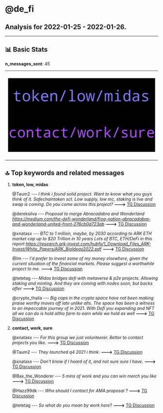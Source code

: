 # **@de_fi**
 ## Analysis for **2022-01-25** - **2022-01-26**.

---

## 📊 **Basic Stats**

**n_messages_sent**: 45

---
![wordcloud](de_fi_1Days_wordcloud.png)

---


## 🔝 **Top keywords and related messages**

1. **token, low, midas**

    @Taum2 --- *I think i found solid project. Want to know what you guys think of it.  Safechaintoken sct. Low supply, low mc, staking is live and swap is coming. Do you come across this project?* **--->** [TG Discussion](https://t.me/de_fi/235594)

    @dereksilva --- *Proposal to merge Abracadabra and Wonderland   https://medium.com/the-defi-wonderland/frog-nation-abracadabra-and-wonderland-united-front-276cb0d723ab* **--->** [TG Discussion](https://t.me/de_fi/235592)

    @xnatasx --- *BTC to 1 million, maybe, by 2030 according to ARK ETH market cap up to $20 Trillion in 10 years Lots of BTC, ETH/DeFi in this report  https://research.ark-invest.com/hubfs/1_Download_Files_ARK-Invest/White_Papers/ARK_BigIdeas2022.pdf* **--->** [TG Discussion](https://t.me/de_fi/235590)

    @Im --- *I'd prefer to invest some of my money elsewhere, given the current situation of the financial markets. Please suggest a worthwhile project to me.* **--->** [TG Discussion](https://t.me/de_fi/235617)

    @tetetag --- *Midas bridges defi with metaverse & p2e projects. Allowing staking and minting. And they are coming with nodes soon, but backs after* **--->** [TG Discussion](https://t.me/de_fi/235417)

    @crypto_thalia --- *Big caps in the crypto space have not been making praise worthy moves off late unlike alts. The space has been a witness to an impeccable journey of in 2021. With Defi you expanding and NFT all we can do is hold altho farm to earn while we hold as well* **--->** [TG Discussion](https://t.me/de_fi/235558)

2. **contact, work, sure**

    @xnatasx --- *For this group we just volunteerer.  Better to contact projects you like.* **--->** [TG Discussion](https://t.me/de_fi/235389)

    @Taum2 --- *They launched q4 2021 i think.* **--->** [TG Discussion](https://t.me/de_fi/235602)

    @xnatasx --- *Don't know if I heard of it, and not sure sure I have.* **--->** [TG Discussion](https://t.me/de_fi/235400)

    @Bax_the_Wonderer --- *5 mins of work and you can win merch you like* **--->** [TG Discussion](https://t.me/de_fi/235438)

    @Hazz99dk --- *Who should I contact for AMA proposal ?* **--->** [TG Discussion](https://t.me/de_fi/235546)

    @tetetag --- *So what do you mean by work here?* **--->** [TG Discussion](https://t.me/de_fi/235439)


